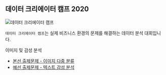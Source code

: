 ## 데이터 크리에이터 캠프 2020

![데이터 크리에이터 캠프](../img/DCC,jpg)

`데이터 크리에이터 캠프`는 실제 비즈니스 환경의 문제를 해결하는 데이터 분석 대회입니다.  

이미지 및 감성 분석

* [본선 출제문제 - 이미지 다중 분류]()
* [예선 출제문제 - 텍스트 감성 분석]()
